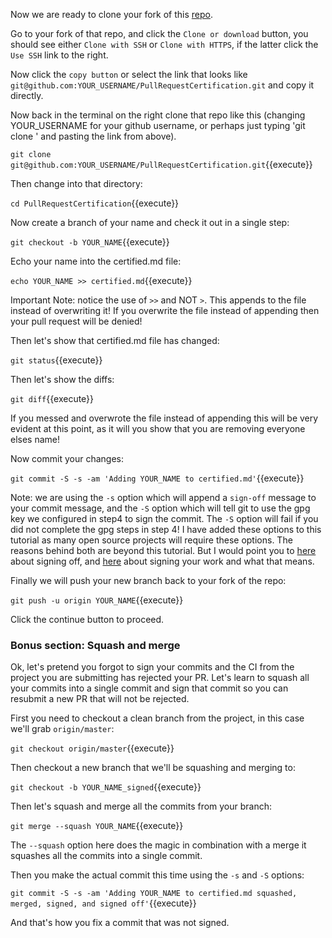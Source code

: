 Now we are ready to clone your fork of this
[repo](https://github.com/GitCertifiedCollaborator/PullRequestCertification).

Go to your fork of that repo, and click the `Clone or download` button,
you should see either `Clone with SSH` or `Clone with HTTPS`, if the
latter click the `Use SSH` link to the right.

Now click the `copy button` or select the link that looks like
`git@github.com:YOUR_USERNAME/PullRequestCertification.git`
and copy it directly.

Now back in the terminal on the right clone that repo like this
(changing YOUR_USERNAME for your github username, or perhaps just typing
'git clone ' and pasting the link from above).

`git clone git@github.com:YOUR_USERNAME/PullRequestCertification.git`{{execute}}

Then change into that directory:

`cd PullRequestCertification`{{execute}}

Now create a branch of your name and check it out in a single step:

`git checkout -b YOUR_NAME`{{execute}}

Echo your name into the certified.md file:

`echo YOUR_NAME >> certified.md`{{execute}}

Important Note: notice the use of `>>` and NOT `>`.  This appends to the
file instead of overwriting it! If you overwrite the file instead of
appending then your pull request will be denied!

Then let's show that certified.md file has changed:

`git status`{{execute}}

Then let's show the diffs:

`git diff`{{execute}}

If you messed and overwrote the file instead of appending this will be
very evident at this point, as it will you show that you are removing everyone
elses name!

Now commit your changes:

`git commit -S -s -am 'Adding YOUR_NAME to certified.md'`{{execute}}

  Note: we are using the `-s` option which will append a `sign-off` message to your commit message, and the `-S` option which will tell git to use the gpg key we configured in step4 to sign the commit.  The `-S` option will fail if you did not complete the gpg steps in step 4!  I have added these options to this tutorial as many open source projects will require these options.  The reasons behind both are beyond this tutorial.  But I would point you to [here](https://stackoverflow.com/questions/1962094/what-is-the-sign-off-feature-in-git-for) about signing off, and [here](https://git-scm.com/book/en/v2/Git-Tools-Signing-Your-Work) about signing your work and what that means.

Finally we will push your new branch back to your fork of the repo:

`git push -u origin YOUR_NAME`{{execute}}

Click the continue button to proceed.

### Bonus section: Squash and merge

Ok, let's pretend you forgot to sign your commits and the CI from the project you are submitting has rejected your PR.  Let's learn to squash all your commits into a single commit and sign that commit so you can resubmit a new PR that will not be rejected.

First you need to checkout a clean branch from the project, in this case we'll grab `origin/master`:

`git checkout origin/master`{{execute}}

Then checkout a new branch that we'll be squashing and merging to:

`git checkout -b YOUR_NAME_signed`{{execute}}

Then let's squash and merge all the commits from your branch:

`git merge --squash YOUR_NAME`{{execute}}

The `--squash` option here does the magic in combination with a merge it squashes all the commits into a single commit.

Then you make the actual commit this time using the `-s` and `-S` options:

`git commit -S -s -am 'Adding YOUR_NAME to certified.md squashed, merged, signed, and signed off'`{{execute}}

And that's how you fix a commit that was not signed.
